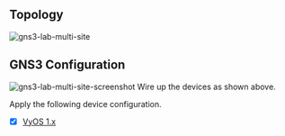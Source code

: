 ## Topology
![gns3-lab-multi-site](https://user-images.githubusercontent.com/1628412/54605124-41bc8580-4a94-11e9-9d93-e2b901151c59.png)
## GNS3 Configuration
![gns3-lab-multi-site-screenshot](https://user-images.githubusercontent.com/1628412/54611920-a3d0b700-4aa3-11e9-81b6-11a9a59be3d7.png)
Wire up the devices as shown above. 

Apply the following device configuration.
 - [x] [VyOS 1.x](https://github.com/fadlytabrani/gns3-lab-multi-site/tree/master/VyOS-1.1x)
